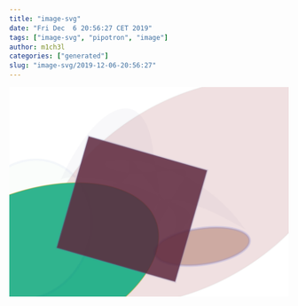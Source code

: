 ```yaml
---
title: "image-svg"
date: "Fri Dec  6 20:56:27 CET 2019"
tags: ["image-svg", "pipotron", "image"]
author: m1ch3l
categories: ["generated"]
slug: "image-svg/2019-12-06-20:56:27"
---
```


![](image.svg)

